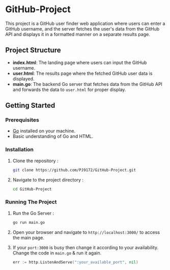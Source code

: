 # GitHub-Project

This project is a GitHub user finder web application where users can enter a GitHub username, and the server fetches the user's data from the GitHub API and displays it in a formatted manner on a separate results page.

## Project Structure

- **index.html**: The landing page where users can input the GitHub username.
- **user.html**: The results page where the fetched GitHub user data is displayed.
- **main.go**: The backend Go server that fetches data from the GitHub API and forwards the data to `user.html` for proper display.


## Getting Started

### Prerequisites

- [Go](https://golang.org/) installed on your machine.
- Basic understanding of Go and HTML.

### Installation

1. Clone the repository :
   ```bash
   git clone https://github.com/PJ9172/GitHub-Project.git
   ```
2. Navigate to the project directory :
    ```bash
    cd GitHub-Project
    ```
### Running The Project

1. Run the Go Server : 
    ```bash
    go run main.go
    ```
2. Open your browser and navigate to `http://localhost:3000/` to access the main page.

3. If your `port:3000` is busy then change it according to your availability. Change the code in `main.go` & run it again.
   ```go
   err := http.ListenAndServe(":your_available_port", nil)
   ```
